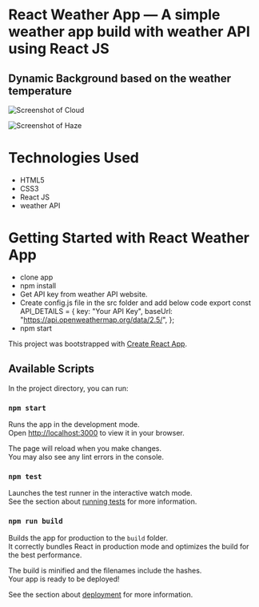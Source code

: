 # React Weather App — A simple weather app build with weather API using React JS 

## Dynamic Background based on the weather temperature

![Screenshot of Cloud](https://github.com/IamAravindKumar/React-weather-app/blob/master/src/assets/Banner1.jpg "Screenshot of Cloud")

![Screenshot of Haze](https://github.com/IamAravindKumar/React-weather-app/blob/master/src/assets/Banner2.jpg "Screenshot of Haze")

# Technologies Used
- HTML5
- CSS3
- React JS
- weather API      

# Getting Started with React Weather App
- clone app
- npm install
- Get API key from weather API website.
- Create config.js file in the src folder and add below code
  export const API_DETAILS = {
    key: "Your API Key",
    baseUrl: "https://api.openweathermap.org/data/2.5/",
  };
- npm start

This project was bootstrapped with [Create React App](https://github.com/facebook/create-react-app).

## Available Scripts

In the project directory, you can run:

### `npm start`

Runs the app in the development mode.\
Open [http://localhost:3000](http://localhost:3000) to view it in your browser.

The page will reload when you make changes.\
You may also see any lint errors in the console.

### `npm test`

Launches the test runner in the interactive watch mode.\
See the section about [running tests](https://facebook.github.io/create-react-app/docs/running-tests) for more information.

### `npm run build`

Builds the app for production to the `build` folder.\
It correctly bundles React in production mode and optimizes the build for the best performance.

The build is minified and the filenames include the hashes.\
Your app is ready to be deployed!

See the section about [deployment](https://facebook.github.io/create-react-app/docs/deployment) for more information.

